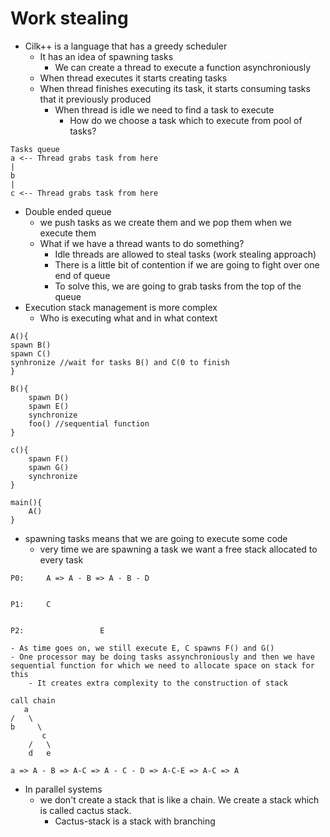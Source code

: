 # Work stealing
- Cilk++ is a language that has a greedy scheduler
	- It has an idea of spawning tasks
		- We can create a thread to execute a function asynchroniously
	- When thread executes it starts creating tasks
	- When thread finishes executing its task, it starts consuming tasks that it previously produced
		- When thread is idle we need to find a task to execute
			- How do we choose a task which to execute from  pool of tasks?
	
```
Tasks queue
a <-- Thread grabs task from here
|
b
|
c <-- Thread grabs task from here
```

- Double ended queue
	- we push tasks as we create them and we pop them when we execute them
	- What if we have a thread wants to do something?
		- Idle threads are allowed to steal tasks (work stealing approach)
		- There is a little bit of contention if we are going to fight over one end of queue
		- To solve this, we are going to grab tasks from the top of the queue
- Execution stack management is more complex
	- Who is executing what and in what context

```
A(){
spawn B()
spawn C()
synhronize //wait for tasks B() and C(0 to finish
}

B(){
	spawn D()
	spawn E()
	synchronize
	foo() //sequential function
}

c(){
	spawn F()
	spawn G()
	synchronize
}

main(){
	A()
}
```
- spawning tasks means that we are going to execute some code
	- very time we are spawning a task we want a free stack allocated to every task

```
P0:  	A => A - B => A - B - D


P1:		C


P2:					E

- As time goes on, we still execute E, C spawns F() and G()
- One processor may be doing tasks assynchroniously and then we have sequential function for which we need to allocate space on stack for this
	- It creates extra complexity to the construction of stack

call chain
   a
/	\
b	  \
	   c
	/	\
	d	e

a => A - B => A-C => A - C - D => A-C-E => A-C => A
```

- In parallel systems
	- we don't create a stack that is like a chain. We create a stack which is called cactus stack.
		- Cactus-stack is a stack with branching

